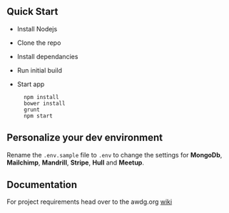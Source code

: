 ## Quick Start

- Install Nodejs
- Clone the repo
- Install dependancies
- Run initial build
- Start app
     
        npm install
        bower install      
        grunt 
        npm start
 
 
##  Personalize your dev environment

Rename the `.env.sample` file to `.env` to change the settings for **MongoDb**, **Mailchimp**, **Mandrill**, **Stripe**, **Hull** and **Meetup**.

## Documentation



For project requirements head over to the awdg.org [wiki](https://github.com/AWDG/awdg.org/wiki)
